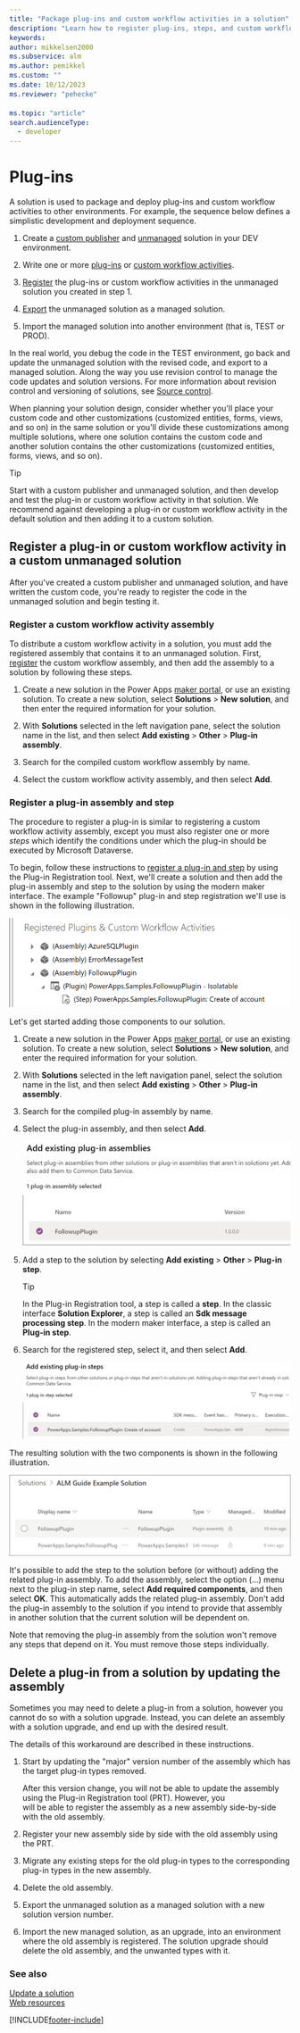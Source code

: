 ```yaml
---
title: "Package plug-ins and custom workflow activities in a solution"
description: "Learn how to register plug-ins, steps, and custom workflow activities in a solution with Power Apps."
keywords: 
author: mikkelsen2000
ms.subservice: alm
ms.author: pemikkel
ms.custom: ""
ms.date: 10/12/2023
ms.reviewer: "pehecke"

ms.topic: "article"
search.audienceType: 
  - developer
---
```


# Plug-ins

A solution is used to package and deploy plug-ins and custom workflow activities
to other environments. For example, the sequence below defines a simplistic
development and deployment sequence.

1.  Create a [custom publisher](solution-concepts-alm.md#solution-publisher) and
    [unmanaged](solution-concepts-alm.md#managed-and-unmanaged-solutions) solution in your DEV environment.

2.  Write one or more
    [plug-ins](/powerapps/developer/common-data-service/tutorial-write-plug-in)
    or [custom workflow activities](/powerapps/developer/common-data-service/workflow/tutorial-create-workflow-extension).

3.  [Register](#bkmk_register) the plug-ins or custom workflow activities in the unmanaged solution you created in step 1.

4.  [Export](devops-build-tool-tasks.md#power-platform-export-solution) the unmanaged solution as a managed solution.

5.  Import the managed solution into another environment (that is, TEST or PROD).

In the real world, you debug the code in the TEST environment, go back and
update the unmanaged solution with the revised code, and export to a managed
solution. Along the way you use revision control to manage the code
updates and solution versions. For more information about revision control and
versioning of solutions, see [Source control](basics-alm.md#source-control).

When planning your solution design, consider whether you'll place your custom
code and other customizations (customized entities, forms,
views, and so on) in the same solution or you'll divide these customizations among multiple
solutions, where one solution contains the custom code and another solution contains
the other customizations (customized entities, forms, views, and so on).

> [!TIP]
> Start with a custom publisher and unmanaged solution, and then
> develop and test the plug-in or custom workflow activity in that solution.
> We recommend against developing a plug-in or custom workflow activity in the default solution and
> then adding it to a custom solution.

<a name="bkmk_register"></a> 

## Register a plug-in or custom workflow activity in a custom unmanaged solution

After you've created a custom publisher and unmanaged solution, and have
written the custom code, you're ready to register the code in the unmanaged
solution and begin testing it.

### Register a custom workflow activity assembly

To distribute a custom workflow activity in a solution, you must add the
registered assembly that contains it to an unmanaged solution.
First, [register](/powerapps/developer/common-data-service/workflow/tutorial-create-workflow-extension#register-your-assembly)
the custom workflow assembly, and then add the assembly to a solution by
following these steps.

1.  Create a new solution in the Power Apps [maker portal](https://make.powerapps.com), or use an existing solution. To create a new solution, select **Solutions** > **New solution**, and then enter the required information for your solution.

2.  With **Solutions** selected in the left navigation pane, select the solution name in the list, and then select **Add existing** \> **Other** \> **Plug-in assembly**.

3.  Search for the compiled custom workflow assembly by name.

4.  Select the custom workflow activity assembly, and then select **Add**.

### Register a plug-in assembly and step

The procedure to register a plug-in is similar to registering a custom workflow
activity assembly, except you must also register one or more *steps* which
identify the conditions under which the plug-in should be executed by Microsoft Dataverse.

To begin, follow these instructions to [register a plug-in and step](/powerapps/developer/common-data-service/register-plug-in) by using the Plug-in Registration tool. Next, we'll create a solution and then add the plug-in assembly and step to the solution by using the modern maker interface. The example "Followup" plug-in and step registration we'll use is shown in the following illustration.

  ![Registered plug-in and step.](media/plugin-registration-summary.PNG "Registered plug-in and step")

Let's get started adding those components to our solution.

1.  Create a new solution in the Power Apps [maker portal](https://make.powerapps.com), or use an existing solution. To create a new solution, select **Solutions** > **New solution**, and enter the required information for your solution.

2.  With **Solutions** selected in the left navigation panel, select the solution name in the list, and then select **Add existing** \> **Other** \> **Plug-in assembly**.

3.  Search for the compiled plug-in assembly by name.

4.  Select the plug-in assembly, and then select **Add**.

    ![Add a plug-in to a solution.](media/solution-plugin-add.PNG "Add a plug-in to a solution")

5. Add a step to the solution by selecting **Add existing** \> **Other** \> **Plug-in step**.

    > [!TIP]
    > In the Plug-in Registration tool, a step is called a **step**. In the classic interface **Solution Explorer**, a step is called an **Sdk message processing step**. In the modern maker interface, a step is called an **Plug-in step**.

6. Search for the registered step, select it, and then select **Add**.

    ![Add a step to a solution.](media/solution-plugin-add-step.PNG "Add a step to a solution")

The resulting solution with the two components is shown in the following illustration.

![Solution summary.](media/solution-plugin-add-summary.PNG "Solution summary")

It's possible to add the step to the solution before (or without) adding the related plug-in assembly. To add the assembly, select the option (...) menu next to the plug-in step name, select **Add required components**, and then select **OK**. This automatically adds the related plug-in assembly. Don't add the plug-in assembly to the solution if you intend to provide that assembly in another solution that the current solution will be dependent on.

Note that removing the plug-in assembly from the solution won't
remove any steps that depend on it. You must remove those steps individually.

## Delete a plug-in from a solution by updating the assembly

Sometimes you may need to delete a plug-in from a solution, however you cannot do so with a solution upgrade.
Instead, you can delete an assembly with a solution upgrade, and end up with the desired result.

The details of this workaround are described in these instructions.

1. Start by updating the "major" version number of the assembly which has the target plug-in types removed.

   After this version change, you will not be able to update the assembly using the Plug-in Registration tool (PRT). However, you   
   will be able to register the assembly as a new assembly side-by-side with the old assembly.
3. Register your new assembly side by side with the old assembly using the PRT.
4. Migrate any existing steps for the old plug-in types to the corresponding plug-in types in the new assembly.
5. Delete the old assembly.
6. Export the unmanaged solution as a managed solution with a new solution version number.
7. Import the new managed solution, as an upgrade, into an environment where the old assembly is registered.
   The solution upgrade should delete the old assembly, and the unwanted types with it.

### See also

[Update a solution](update-solutions-alm.md#update-a-solution)  
[Web resources](web-resource-component.md)


[!INCLUDE[footer-include](../includes/footer-banner.md)]
